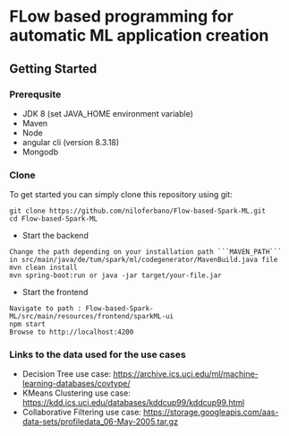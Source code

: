 
# FLow based programming for automatic ML application creation
## Getting Started
### Prerequsite
 * JDK 8 (set JAVA_HOME environment variable)
 * Maven
 * Node
 * angular cli (version 8.3.18)
 * Mongodb

### Clone
To get started you can simply clone this repository using git:
```
git clone https://github.com/niloferbano/Flow-based-Spark-ML.git
cd Flow-based-Spark-ML
```
* Start the backend
```
Change the path depending on your installation path ```MAVEN_PATH``` in src/main/java/de/tum/spark/ml/codegenerator/MavenBuild.java file
mvn clean install
mvn spring-boot:run or java -jar target/your-file.jar
```
* Start the frontend
```
Navigate to path : Flow-based-Spark-ML/src/main/resources/frontend/sparkML-ui
npm start
Browse to http://localhost:4200
```

### Links to the data used for the use cases
* Decision Tree use case: https://archive.ics.uci.edu/ml/machine-learning-databases/covtype/
* KMeans Clustering use case: https://kdd.ics.uci.edu/databases/kddcup99/kddcup99.html
* Collaborative Filtering use case: https://storage.googleapis.com/aas-data-sets/profiledata_06-May-2005.tar.gz


